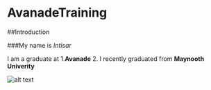 # AvanadeTraining

##Introduction

###My name is *Intisar*

I am a graduate at 1.**Avanade**
2. I recently graduated from **Maynooth Univerity**



![alt text](https://th.bing.com/th/id/OIP.JhgZ09IMiU3UDmXR5iXy7gHaEK?w=308&h=187&c=7&r=0&o=5&pid=1.7)
